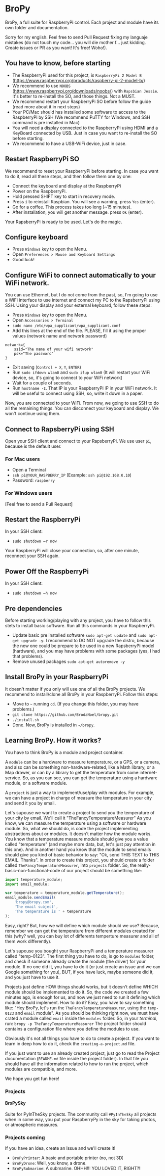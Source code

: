 # BroPy
BroPy, a full suite for RaspberryPi control.
Each project and module have its own folder and documentation.

Sorry for my english. Feel free to send Pull Request fixing my languaje mistakes (do not touch my code... you will die mother f... just kidding. Create issues or PR as you want! It's free! Woho!).

## You have to know, before starting
* The RaspberryPi used for this project, is `RaspberryPi 2 Model B` (https://www.raspberrypi.org/products/raspberry-pi-2-model-b/)
* We recommend to use `NOOBS` (https://www.raspberrypi.org/downloads/noobs/) with `Rapsbian Jessie`. It's better to re-install the SO, and those things. Not a MUST.
* We recommend restart your RaspberryPi SO before follow the guide (read more about it in next steps)
* Your PC/Mac should has installed some software to access to the RaspberryPi by SSH (We recommend PuTTY for Windows, and SSH command is pre installed in Mac)
* You will need a display connected to the RaspberryPi using HDMI and a KeyBoard connected by USB. Just in case you want to re-install the SO before starting.
* We recommend to have a USB-WiFi device, just in case.

## Restart RaspberryPi SO
We recommend to reset your RaspberryPi before starting.
In case you want to do it, read all these steps, and then follow them one by one:

* Connect the keyboard and display at the RaspberryPi
* Power on the RaspberryPi.
* Hold pressed SHIFT key to start in recovery mode.
* Press `i` to reinstall Raspbian. You will see a warning, press `Yes` (enter).
* Go for a coffee. This process takes too long (~15 minutes).
* After installation, you will get another message. press `Ok` (enter).

Your RapsberryPi is ready to be used. Let's do the magic.

## Configure keyboard
* Press `Windows` key to open the Menu.
* Open `Preferences > Mouse and Keyboard Settings`
* Good luck!

## Configure WiFi to connect automatically to your WiFi network.
You can use Ethernet, but I do not come from the past, so, I'm going to use a WiFi interface to use internet and connect my PC to the RapsberryPi using SSH.
Using your display and your external keyboard, follow these steps:
* Press `Windows` key to open the Menu.
* Open `Accessories > Terminal`
* `sudo nano /etc/wpa_supplicant/wpa_supplicant.conf`
* Add this lines at the end of the file. PLEASE, fill it using the proper values (network name and network password)
```
network={
    ssid="The name of your wifi network"
    psk="The password"
}
```
* Exit saving (`Control + X`, `Y`, `ENTER`)
* Run `sudo ifdown wlan0` and `sudo ifup wlan0` (It will restart your WiFi device, so, it's going to connect to your WiFi network)
* Wait for a couple of seconds.
* Run `hostname -I`. That IP is your RaspberryPi IP in your WiFi network. It will be useful to connect using SSH, so, write it down in a paper.

Now, you are connected to your WiFi. From now, we going to use SSH to do all the remaining things.
You can disconnect your keyboard and display. We won't continue using them.

## Connect to RapsberryPi using SSH
Open your SSH client and connect to your RapsberryPi.
We use user `pi`, because is the default user.

### For Mac users
* Open a Terminal
* `ssh pi@YOUR_RASPBERRY_IP` (Example: `ssh pi@192.168.0.10`)
* Password: `raspberry`

### For Windows users
[Feel free to send a Pull Request]

## Restart the RaspberryPi
In your SSH client:

* `sudo shutdown –r now`

Your RaspberryPi will close your connection, so, after one minute, reconnect your SSH again.

## Power Off the RaspberryPi
In your SSH client:

* `sudo shutdown –h now`

## Pre dependencies
Before starting working/playing with any project, you have to follow this stets to install basic software.
Run all this commands in your RaspberryPi.
* Update basic pre installed software `sudo apt-get update` and `sudo apt-get upgrade -y`. I recommend to DO NOT upgrade the distro, because the new one could be prepare to be used in a new RapsberryPi model (hardware), and you may have problems with some packages (yes, I had that problems).
* Remove unused packages `sudo apt-get autoremove -y`

## Install BroPy in your RaspberryPi
It doesn't matter if you only will use one of all the BroPy projects. We recommend to install/clone all BroPy in your RaspberryPi. Follow this steps:
* Move to `~` running `cd`. (If you change this folder, you may have problems.)
* `git clone https://github.com/BrodaNoel/bropy.git`
* `./install.sh`
* Done. Now, BroPy is installed in `~/bropy`.

## Learning BroPy. How it works?
You have to think BroPy is a module and project container.

A `module` can be a hardware to measure temperature, or a GPS, or a camera, and also can be something non-hardware-related, like a Math library, or a Map drawer, or can by a library to get the temperature from some internet-service. So, as you can see, you can get the temperature using a hardware module, or a software module.

A `project` is just a way to implement/use/play with modules.
For example, we can have a project in charge of measure the temperature in your city and send it you by email.


Let's supouse we want to create a project to send you the temperature of your city by email. We'll call it "TheFancyTemperatureMeasurer"
As you know, we can measure the temperature using a software or hardware module. So, what we should do, is code the project implementing abstractions about or modules.
It doesn't matter how the module works. You know that a temperature measure module should give you a value called "temperature" (and maybe more data, but, let's just pay attention in this one). And in another hand you know that the module to send emails should give you kind of basic behavior to say: "Ok, send THIS TEXT to THIS EMAIL. Thanks".
In order to create this project, you should create a folder called `TheFancyTemperatureMeasurer`, into `projects` folder.
So, the really-basic-non-functional-code of our project should be something like:
```javascript
import temperature_module;
import email_module;

var temperature = temperature_module.getTemperature();
email_module.sendEmail(
	'bropy@bropy.com',
	'The email subject',
	'The temperature is ' + temperature
);
```
Easy, right? But, how we will define which module should we use? Because, remember we can get the temperature from different modules created for this (why? well, you can buy lot of differents temperture measurer and all of them work differently).

Let's supouse you bought your RaspberryPi and a temperature measurer called "temp-0123". The first thing you have to do, is go to `modules` folder, and check if someone already create the module (the driver) for your module. If no one did it, you have to do it (or just create an issue and we can Google something for you), BUT, if you have luck, maybe someone did it, and you just have to use it.

Projects just define HOW things should works, but it doesn't define WHICH module should be implemented to do it. So, the code we created a few minutes ago, is enough for us, and now we just need to run it defining which module should implement. How to do it? Easy, you have to say something like: "Hey BroPy, let's run the `TheFancyTemperatureMeasurer`, using the `temp-0123` and `email` module". As you should be thinking right now, we must have crated a module called `email` inside the `modules` folder. So, in your *terminal*, run:
`bropy -p TheFancyTemperatureMeasurer`
The project folder should contains a configuration file where you define the modules to use.

Obviously it's not all things you have to do to create a project. If you want to learn in deep how to do it, check the `creating-a-project.md` file.

If you just want to use an already created project, just go to read the Project documentation (`README.md` file inside the project folder). In that file you should have all the information related to how to run the project, which modules are compatible, and more.

We hope you get fun here!


### Projects

#### BroPySky
Suite for PyInTheSky projects.
The community call `#PyInTheSky` all projects when in some way, you put your RaspberryPy in the sky for taking photos, or atmospheric measures.

### Projects coming
If you have an idea, create an Issue and we'll create it!

* `BroPyPrinter`: A basic and portable printer (no, not 3D)
* `BroPyDrone`: Well, you know, a drone.
* `BroPySubmarine`: A submarine. OHHH!!! YOU LOVED IT, RIGHT?!

